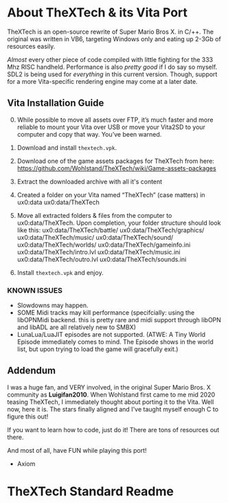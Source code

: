 # About TheXTech & its Vita Port

TheXTech is an open-source rewrite of Super Mario Bros X. in C/++.
The original was written in VB6, targeting Windows only and eating up 2-3Gb of resources easily.

*Almost* every other piece of code compiled with little fighting for the 333 Mhz RISC handheld. Performance is also *pretty good* if I do say so myself. SDL2 is being used for *everything* in this current version. Though, support for a more Vita-specific rendering engine may come at a later date.

## Vita Installation Guide

0. While possible to move all assets over FTP, it’s much faster and more reliable to mount your Vita over USB or move your Vita2SD to your computer and copy that way. You’ve been warned.
1. Download and install `thextech.vpk`.
2. Download one of the game assets packages for TheXTech from here: https://github.com/Wohlstand/TheXTech/wiki/Game-assets-packages
3. Extract the downloaded archive with all it's content
4. Created a folder on your Vita named “TheXTech” (case matters) in ux0:data
	ux0:data/TheXTech
5. Move all extracted folders & files from the computer to ux0:data/TheXTech.
    Upon completion, your folder structure should look like this:
	ux0:data/TheXTech/battle/
	ux0:data/TheXTech/graphics/
	ux0:data/TheXTech/music/
	ux0:data/TheXTech/sound/
	ux0:data/TheXTech/worlds/
	ux0:data/TheXTech/gameinfo.ini
	ux0:data/TheXTech/intro.lvl
	ux0:data/TheXTech/music.ini
	ux0:data/TheXTech/outro.lvl
	ux0:data/TheXTech/sounds.ini

6. Install `thextech.vpk` and enjoy.


### KNOWN ISSUES

- Slowdowns may happen.
- SOME Midi tracks may kill performance (specifcially: using the libOPNMidi backend. this is pretty rare and midi support through libOPN and libADL are all relatively new to SMBX)
- LunaLua/LuaJIT episodes are not supported. (ATWE: A Tiny World Episode immediately comes to mind. The Episode shows in the world list, but upon trying to load the game will gracefully exit.)


## Addendum

I was a huge fan, and VERY involved, in the original Super Mario Bros. X community as **Luigifan2010**.
When Wohlstand first came to me mid 2020 teasing TheXTech, I immediately thought about porting it
to the Vita. Well now, here it is. The stars finally aligned and I've taught myself enough C to figure
this out!

If you want to learn how to code, just do it! There are tons of resources out there.

And most of all, have FUN while playing this port!

- Axiom


# TheXTech Standard Readme
